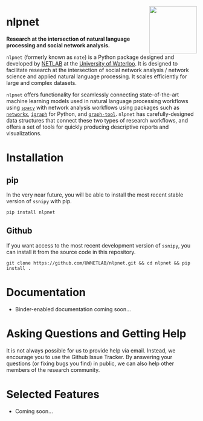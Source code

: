 <a href="https://uwaterloo.ca/networks-lab/"><img src="http://www.johnmclevey.com/assets/img/logo.png" width="125"  align="right" /></a>

# nlpnet

**Research at the intersection of natural language processing and social network analysis.**

`nlpnet` (formerly known as `nate`) is a Python package designed and developed by [NETLAB](https://uwaterloo.ca/networks-lab/) at the [University of Waterloo](https://uwaterloo.ca/). It is designed to facilitate research at the intersection of social network analysis / network science and applied natural language processing. It scales efficiently for large and complex datasets. 

`nlpnet` offers functionality for seamlessly connecting state-of-the-art machine learning models used in natural language processing workflows using [`spacy`](https://github.com/explosion/spaCy) with network analysis workflows using packages such as [`networkx`](https://networkx.github.io/), [`igraph`](https://igraph.org/python/) for Python, and [`graph-tool`](https://graph-tool.skewed.de/). `nlpnet` has carefully-designed data structures that connect these two types of research workflows, and offers a set of tools for quickly producing descriptive reports and visualizations. 

# Installation 

## pip 

In the very near future, you will be able to install the most recent stable version of `ssnipy` with pip. 

`pip install nlpnet`

## Github 

If you want access to the most recent development version of `ssnipy`, you can install it from the source code in this repository. 

`git clone https://github.com/UWNETLAB/nlpnet.git && cd nlpnet && pip install .`

# Documentation 

* Binder-enabled documentation coming soon... 

# Asking Questions and Getting Help 

It is not always possible for us to provide help via email. Instead, we encourage you to use the Github Issue Tracker. By answering your questions (or fixing bugs you find) in public, we can also help other members of the research community. 

# Selected Features 

* Coming soon... 
